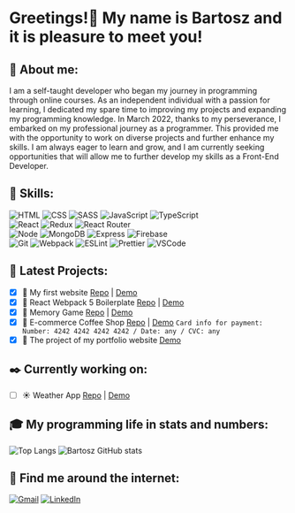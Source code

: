 # Greetings!:wave: My name is Bartosz and it is pleasure to meet you!

## :man: About me:
I am a self-taught developer who began my journey in programming through online courses. As an independent individual with a passion for learning, I dedicated my spare time to improving my projects and expanding my programming knowledge. In March 2022, thanks to my perseverance, I embarked on my professional journey as a programmer. This provided me with the opportunity to work on diverse projects and further enhance my skills. I am always eager to learn and grow, and I am currently seeking opportunities that will allow me to further develop my skills as a Front-End Developer.

## :hammer: Skills:
![HTML](https://img.shields.io/badge/HTML-orange?logo=html5&logoColor=white&style=flat)
![CSS](https://img.shields.io/badge/CSS-blue?logo=css3&style=flat)
![SASS](https://img.shields.io/badge/Sass-pink?logo=sass&logoColor=white&style=flat)
![JavaScript](https://img.shields.io/badge/JavaScript-yellow?logo=javascript&logoColor=white&style=flat)
![TypeScript](https://img.shields.io/badge/TypeScript-blue?logo=typescript&logoColor=white&style=flat)  
![React](https://img.shields.io/badge/React-black?logo=react&logoColor=white&style=flat)
![Redux](https://img.shields.io/badge/Redux-black?logo=redux&style=flat)
![React Router](https://img.shields.io/badge/ReactRouter-black?logo=React-Router&logoColor=white&style=flat)  
![Node](https://img.shields.io/badge/Node.JS-green?logo=node.js&logoColor=white&style=flat)
![MongoDB](https://img.shields.io/badge/MongoDB-darkgreen?logo=mongodb&logoColor=white&style=flat)
![Express](https://img.shields.io/badge/Express-gray?style=flat)
![Firebase](https://img.shields.io/badge/Firebase-orange?logo=firebase&logoColor=white&style=flat)  
![Git](https://img.shields.io/badge/Git-red?logo=git&logoColor=white&style=flat)
![Webpack](https://img.shields.io/badge/Webpack-blue?logo=webpack&logoColor=white&style=flat)
![ESLint](https://img.shields.io/badge/ESLint-purple?logo=eslint&logoColor=white&style=flat)
![Prettier](https://img.shields.io/badge/Prettier-24292e?logo=prettier&logoColor=white&style=flat)
![VSCode](https://img.shields.io/badge/VSCode-blue?logo=Visual-Studio-Code&logoColor=white&style=flat)

## :file_folder: Latest Projects:
- [x] :scroll: My first website [Repo](https://github.com/B4rt0sz/my-portfolio) | [Demo](https://bartoszszucko-old.netlify.app)
- [x] :page_facing_up: React Webpack 5 Boilerplate [Repo](https://github.com/B4rt0sz/react-webpack-5-boilerplate) | [Demo](https://webpack5boilerplate.netlify.app)
- [x] :game_die: Memory Game [Repo](https://github.com/B4rt0sz/react-memory-game) | [Demo](https://pokemon-mcg.netlify.app)
- [x] :convenience_store: E-commerce Coffee Shop [Repo](https://github.com/B4rt0sz/ecommerce-coffe-shop) | [Demo](https://egocoffee.netlify.app/) ```Card info for payment: Number: 4242 4242 4242 4242 / Date: any / CVC: any ```
- [x] :book: The project of my portfolio website [Demo](https://bartoszszucko.netlify.app)
## :black_nib: Currently working on:
- [ ] :sunny: Weather App [Repo](https://github.com/B4rt0sz/weather-app) | [Demo](https://bartsweather.netlify.app/)

## :mortar_board: My programming life in stats and numbers:
![Top Langs](https://github-readme-stats.vercel.app/api/top-langs/?username=B4rt0sz&theme=dark)
![Bartosz GitHub stats](https://github-readme-stats.vercel.app/api?username=B4rt0sz&theme=dark&count_private=true&show_icons=true&include_all_commits=true)

## :satellite: Find me around the internet:
[![Gmail](https://icons.iconarchive.com/icons/dtafalonso/android-lollipop/32/Gmail-icon.png)](mailto:bartosz.szucko@gmail.com)
[![LinkedIn](https://icons.iconarchive.com/icons/danleech/simple/32/linkedin-icon.png)](https://www.linkedin.com/in/bartoszszucko/)
